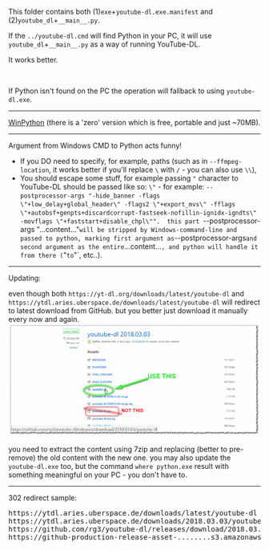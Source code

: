 This folder contains both (1)`exe`+`youtube-dl.exe.manifest` and (2)`youtube_dl`+`__main__.py`.

If the `../youtube-dl.cmd` will find Python in your PC,
it will use `youtube_dl`+`__main__.py` as a way of running YouTube-DL.

It works better.

<br/>

If Python isn't found on the PC the operation will fallback to using `youtube-dl.exe`.

<hr/>

[WinPython](http://winpython.github.io/) (there is a 'zero' version which is free, portable and just ~70MB).

<hr/>

Argument from Windows CMD to Python acts funny!

- If you DO need to specify, for example, paths (such as in `--ffmpeg-location`, it works better if you'll replace `\` with `/`   - you can also use `\\`),
- You should escape some stuff, for example passing `"` character to YouTube-DL should be passed like so: `\"` - for example: `--postprocessor-args "-hide_banner -flags \"+low_delay+global_header\" -flags2 \"+export_mvs\" -fflags \"+autobsf+genpts+discardcorrupt-fastseek-nofillin-ignidx-igndts\" -movflags \"+faststart+disable_chpl\"".  this part `--postprocessor-args "...content..."` will be stripped by Windows-command-line and passed to python, marking first argument as `--postprocessor-args` and second argument as the entire `...content...`, and python will handle it from there (`\"` to `"`, etc..).

<hr/>

Updating:

even though both `https://yt-dl.org/downloads/latest/youtube-dl` and `https://ytdl.aries.uberspace.de/downloads/latest/youtube-dl` will redirect to latest download from GitHub.
but you better just download it manually every now and again.
<img src="../resources/what_to_download.png" />

you need to extract the content using 7zip and replacing (better to pre-remove) the old content with the new one.
you may also update the `youtube-dl.exe` too, but the command `where python.exe` result with something meaningful on your PC - you don't have to.


<hr/>

302 redirect sample:
<pre>
https://ytdl.aries.uberspace.de/downloads/latest/youtube-dl                 -&gt;
https://ytdl.aries.uberspace.de/downloads/2018.03.03/youtube-dl             -&gt;
https://github.com/rg3/youtube-dl/releases/download/2018.03.03/youtube-dl   -&gt;
https://github-production-release-asset-........s3.amazonaws.com/...
</pre>